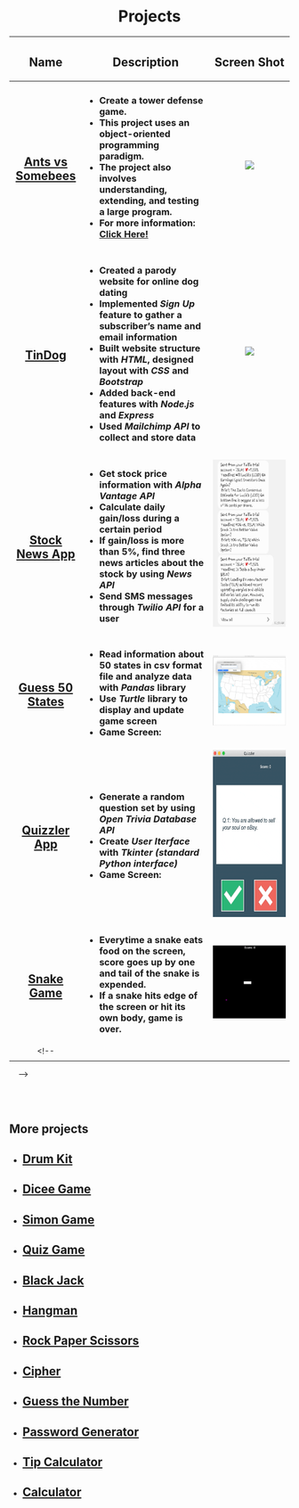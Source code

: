 <h1 align="center"> Projects</h1>

| <h2>Name</h2> | <h2 align="center">Description</h2> | <h2>Screen Shot</h2> |
| :---:         |     :---     |          :---: |
| <h2><a href="https://github.com/jungheeyu/python-projects/tree/main/ants_vs_somebees">Ants vs Somebees</a></h2>  | <ul><h3><li>Create a tower defense game.</li><li>This project uses an object-oriented programming paradigm.</li><li>The project also involves understanding, extending, and testing a large program.</li><li>For more information: <a href="https://inst.eecs.berkeley.edu/~cs61a/sp21/proj/ants/#introduction"> Click Here!</a></li></h3></ul>| <img src="https://github.com/jungheeyu/python-projects/blob/main/ants_vs_somebees/img/ants.gif"> |
|  <h2><a target="_blank" href="https://github.com/jungheeyu/web-development/blob/main/TinDog-server">TinDog</a></h2> | <ul><h3><li>Created a parody website for online dog dating</li><li>Implemented <em>Sign Up</em> feature to gather a subscriber’s name and email information</li><li>Built website structure with <em>HTML</em>, designed layout with <em>CSS</em> and <em>Bootstrap</em></li><li>Added back-end features with <em>Node.js</em> and <em>Express</em></li><li>Used <em>Mailchimp API</em> to collect and store data</li></h3></ul>    | <img src="https://github.com/jungheeyu/projects/blob/main/TinDog-server/public/images/tindog.gif">  |
| <h2><a href="https://github.com/jungheeyu/python-projects/tree/main/stock-news-extrahard-start">Stock News App</a></h2> | <ul><h3><li>Get stock price information with <em>Alpha Vantage API</em></li><li>Calculate daily gain/loss during a certain period</li><li>If gain/loss is more than 5%, find three news articles about the stock by using <em>News API</em></li><li>Send SMS messages through <em>Twilio API</em> for a user </li></h3></ul> | <img src="https://github.com/jungheeyu/projects/blob/main/gifs/stockNewsSMS.jpeg" height="300px"> |
| <h2><a href="https://github.com/jungheeyu/python-projects/tree/main/us-states-game">Guess 50 States</a></h2>  | <ul><h3><li>Read information about 50 states in csv format file and analyze data with <em>Pandas</em> library</li><li>Use <em>Turtle</em> library to display and update game screen</li><li>Game Screen: </li></h3> | <img src="https://github.com/jungheeyu/python-projects/blob/main/us-states-game/images/state_game.gif"> |
| <h2><a href="https://github.com/jungheeyu/python-projects/tree/main/quizzler_app">Quizzler App</a></h2> |  <ul><h3><li>Generate a random question set by using <em>Open Trivia Database API</em></li><li>Create <em>User Iterface</em> with <em>Tkinter (standard Python interface)</em></li><li>Game Screen: </li></h3></ul>  |   <img src="https://github.com/jungheeyu/python-projects/blob/main/quizzler_app/images/quizzler.gif" height="300px">  |
| <h2><a href="https://github.com/jungheeyu/python-projects/blob/main/snake_game">Snake Game</a></h2> |<ul><h3><li>Everytime a snake eats food on the screen, score goes up by one and tail of the snake is expended.</li><li>If a snake hits edge of the screen or hit its own body, game is over.</li></h3></ul> |  <img src="https://github.com/jungheeyu/python-projects/blob/main/snake_game/snake_game.gif"> |   
<!-- ||||
||||



<img src="">
<img src="">
<img src="">
<img src=""> -->

    
<br><br>
<h2>More projects</h2>
<ul>
  <li><h2><a target="_blank" href="https://github.com/jungheeyu/web-development/blob/main/Drum%20Kit">Drum Kit</a></h2></li>
  <li><h2><a target="_blank" href="https://github.com/jungheeyu/web-development/tree/main/Dicee">Dicee Game</a></h2></li>
    <li><h2><a target="_blank" href="https://github.com/jungheeyu/web-development/blob/main/Simon%20Game">Simon Game</a></h2></li>
    <li><h2><a href="https://github.com/jungheeyu/python-projects/blob/main/quiz-game">Quiz Game</a></h2></li>
    <li><h2><a href="https://github.com/jungheeyu/python-projects/blob/main/blackjack">Black Jack</a></h2></li>
    <li><h2><a href="https://github.com/jungheeyu/python-projects/blob/main/hangman">Hangman</a></h2></li>
    <li><h2><a href="https://github.com/jungheeyu/python-projects/blob/main/rock_paper_scissors">Rock Paper Scissors</a></h2></li>
    <li><h2><a href="https://github.com/jungheeyu/python-projects/blob/main/cipher">Cipher</a></h2></li>
    <li><h2><a href="https://github.com/jungheeyu/python-projects/blob/main/guess_the_number">Guess the Number</a></h2></li>
    <li><h2><a href="https://github.com/jungheeyu/python-projects/blob/main/password_generator">Password Generator</a></h2></li>
    <li><h2><a href="https://github.com/jungheeyu/python-projects/blob/main/tip_calculator">Tip Calculator</a></h2></li>
    <li><h2><a href="https://github.com/jungheeyu/python-projects/blob/main/calculator">Calculator</a></h2></li>  
  <!--     <li><h2><a href=""></a></h2></li> -->
</ul>

